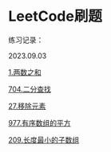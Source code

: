 # LeetCode刷题
练习记录：

2023.09.03

[1.两数之和](https://leetcode.cn/problems/two-sum/)

[704.二分查找](https://leetcode.cn/problems/binary-search)

[27.移除元素](https://leetcode.cn/problems/remove-element)

[977.有序数组的平方](https://leetcode.cn/problems/squares-of-a-sorted-array/)

[209.长度最小的子数组](https://leetcode.cn/problems/minimum-size-subarray-sum/)

